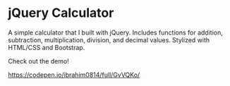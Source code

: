 # jQuery Calculator

A simple calculator that I built with jQuery. Includes functions for addition, subtraction, multiplication, division, and decimal values. Stylized with HTML/CSS and Bootstrap.

Check out the demo!

https://codepen.io/ibrahim0814/full/GvVQKo/
